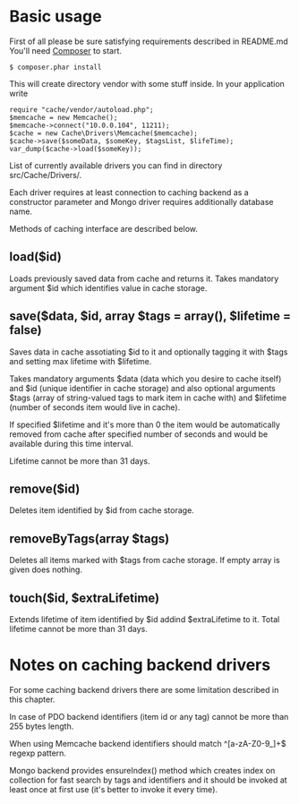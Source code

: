 Basic usage
=============

First of all please be sure satisfying requirements described in README.md
You'll need [Composer](http://getcomposer.org/download/) to start.

    $ composer.phar install

This will create directory vendor with some stuff inside. In your application write

    require "cache/vendor/autoload.php";
    $memcache = new Memcache();
    $memcache->connect("10.0.0.104", 11211);
    $cache = new Cache\Drivers\Memcache($memcache);
    $cache->save($someData, $someKey, $tagsList, $lifeTime);
    var_dump($cache->load($someKey));

List of currently available drivers you can find in directory src/Cache/Drivers/.

Each driver requires at least connection to caching backend as a constructor parameter and Mongo driver requires additionally database name.

Methods of caching interface are described below.

load($id)
---------

Loads previously saved data from cache and returns it. Takes mandatory argument $id which identifies value in cache storage.

save($data, $id, array $tags = array(), $lifetime = false)
----------------------------------------------------------

Saves data in cache assotiating $id to it and optionally tagging it with $tags and setting max lifetime with $lifetime.

Takes mandatory arguments $data (data which you desire to cache itself) and $id (unique identifier in cache storage) and also optional arguments $tags (array of string-valued tags to mark item in cache with) and $lifetime (number of seconds item would live in cache).

If specified $lifetime and it's more than 0 the item would be automatically removed from cache after specified number of seconds and would be available during this time interval.

Lifetime cannot be more than 31 days.

remove($id)
-----------

Deletes item identified by $id from cache storage.

removeByTags(array $tags)
-------------------------

Deletes all items marked with $tags from cache storage.
If empty array is given does nothing.

touch($id, $extraLifetime)
--------------------------

Extends lifetime of item identified by $id addind $extraLifetime to it.
Total lifetime cannot be more than 31 days.


Notes on caching backend drivers
================================

For some caching backend drivers there are some limitation described in this chapter.

In case of PDO backend identifiers (item id or any tag) cannot be more than 255 bytes length.

When using Memcache backend identifiers should match ^[a-zA-Z0-9_]+$ regexp pattern.

Mongo backend provides ensureIndex() method which creates index on collection for fast search by tags and identifiers and it should be invoked at least once at first use (it's better to invoke it every time).
